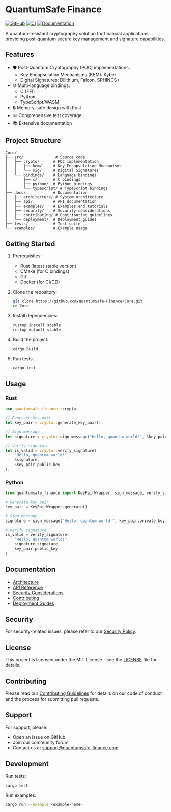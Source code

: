 # QuantumSafe Finance

[![GitHub](https://img.shields.io/github/license/QuantumSafe-Finance/Core)](LICENSE)
[![CI](https://github.com/QuantumSafe-Finance/Core/actions/workflows/ci.yml/badge.svg)](https://github.com/QuantumSafe-Finance/Core/actions/workflows/ci.yml)
[![Documentation](https://img.shields.io/badge/docs-latest-blue)](https://quantumsafe-finance.github.io/Core)

A quantum-resistant cryptography solution for financial applications, providing post-quantum secure key management and signature capabilities.

## Features

- 🛡️ Post-Quantum Cryptography (PQC) implementations:
  - Key Encapsulation Mechanisms (KEM): Kyber
  - Digital Signatures: Dilithium, Falcon, SPHINCS+
- 🌐 Multi-language bindings:
  - C (FFI)
  - Python
  - TypeScript/WASM
- 🔒 Memory-safe design with Rust
- 📊 Comprehensive test coverage
- 📚 Extensive documentation

## Project Structure

```
Core/
├── src/              # Source code
│   ├── crypto/      # PQC implementation
│   │   ├── kem/     # Key Encapsulation Mechanisms
│   │   └── sig/     # Digital Signatures
│   └── bindings/    # Language bindings
│       ├── c/       # C bindings
│       ├── python/  # Python bindings
│       └── typescript/ # TypeScript bindings
├── docs/            # Documentation
│   ├── architecture/ # System architecture
│   ├── api/         # API documentation
│   ├── examples/    # Examples and tutorials
│   ├── security/    # Security considerations
│   ├── contributing/ # Contributing guidelines
│   └── deployment/  # Deployment guides
├── tests/           # Test suite
└── examples/        # Example usage
```

## Getting Started

1. Prerequisites:
   - Rust (latest stable version)
   - CMake (for C bindings)
   - Git
   - Docker (for CI/CD)

2. Clone the repository:
   ```bash
   git clone https://github.com/QuantumSafe-Finance/Core.git
   cd Core
   ```

3. Install dependencies:
   ```bash
   rustup install stable
   rustup default stable
   ```

4. Build the project:
   ```bash
   cargo build
   ```

5. Run tests:
   ```bash
   cargo test
   ```

## Usage

### Rust
```rust
use quantumsafe_finance::crypto;

// Generate key pair
let key_pair = crypto::generate_key_pair();

// Sign message
let signature = crypto::sign_message("Hello, quantum world!", &key_pair.private_key);

// Verify signature
let is_valid = crypto::verify_signature(
    "Hello, quantum world!",
    &signature,
    &key_pair.public_key
);
```

### Python
```python
from quantumsafe_finance import KeyPairWrapper, sign_message, verify_signature

# Generate key pair
key_pair = KeyPairWrapper.generate()

# Sign message
signature = sign_message("Hello, quantum world!", key_pair.private_key)

# Verify signature
is_valid = verify_signature(
    "Hello, quantum world!",
    signature.signature,
    key_pair.public_key
)
```

## Documentation

- [Architecture](docs/architecture/README.md)
- [API Reference](docs/api/README.md)
- [Security Considerations](docs/security/README.md)
- [Contributing](docs/contributing/README.md)
- [Deployment Guides](docs/deployment/README.md)

## Security

For security-related issues, please refer to our [Security Policy](SECURITY.md).

## License

This project is licensed under the MIT License - see the [LICENSE](LICENSE) file for details.

## Contributing

Please read our [Contributing Guidelines](CONTRIBUTING.md) for details on our code of conduct and the process for submitting pull requests.

## Support

For support, please:
- Open an issue on GitHub
- Join our community forum
- Contact us at support@quantumsafe-finance.com

## Development

Run tests:
```bash
cargo test
```

Run examples:
```bash
cargo run --example <example-name>
```
